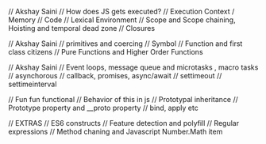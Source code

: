 // Akshay Saini
// How does JS gets executed?
// Execution Context / Memory // Code
// Lexical Environment
// Scope and Scope chaining, Hoisting and temporal dead zone
// Closures 

// Akshay Saini
// primitives and coercing
// Symbol
// Function and first class citizens
// Pure Functions and Higher Order Functions 

// Akshay Saini
// Event loops, message queue and microtasks , macro tasks
// asynchorous 
// callback, promises, async/await // settimeout // settimeinterval

// Fun fun functional
// Behavior of this in js
// Prototypal inheritance 
// Prototype property and __proto property 
// bind, apply etc

// EXTRAS
// ES6 constructs
// Feature detection and polyfill
// Regular expressions 
// Method chaning and Javascript Number.Math item 